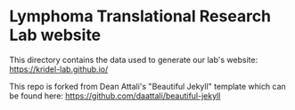 # Lymphoma Translational Research Lab website

This directory contains the data used to generate our lab's website: https://kridel-lab.github.io/

This repo is forked from Dean Attali's "Beautiful Jekyll" template which can be found here: https://github.com/daattali/beautiful-jekyll
